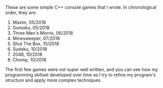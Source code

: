 These are some simple C++ console games that I wrote.
In chronological order, they are:

1. Maxim, 05/2018
2. Gomoku, 05/2018
3. Three Men's Morris, 06/2018
4. Minesweeper, 07/2018
5. Shut The Box, 10/2018
6. Sudoku, 10/2018
7. 2048, 10/2018
8. Chomp, 10/2018

The first few games were not super well written, and you can see how my programming skillset developed over time as I try to refine my program's structure and apply more complex techniques. 